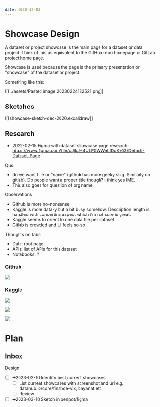 ```yaml
---
date: 2020-12-03
---
```


# Showcase Design

A dataset or project showcase is the main page for a dataset or data project. Think of this as equivalent to the GitHub repo homepage or GitLab project home page.

Showcase is used because the page is the primary presentation or "showcase" of the dataset or project.

Something like this:

![[../assets/Pasted image 20230224182521.png]]

## Sketches

![[showcase-sketch-dec-2020.excalidraw]]

## Research

* 2022-02-15 Figma with dataset showcase page research: https://www.figma.com/file/oJjkJH4ULP5WWeLIDuKv03/Default-Dataset-Page

Qus:

* do we want title or "name" (github has more geeky slug. Similarly on gitlab). Do people want a proper title though? I think yes IME.  
* This also goes for question of org name

Observations

* Github is more no-nonsense
* Kaggle is more data-y but a bit busy somehow. Description length is handled with concertina aspect which i’m not sure is great.
* Kaggle seems to orient to one data file per dataset.
* Gitlab is crowded and UI feels so-so

Thoughts on tabs:

* Data: root page
* APIs: list of APIs for this dataset
* Notebooks: ?


### Github

![](https://lh5.googleusercontent.com/M0h7GjKDdD_HXeG3zoqIDU_ewhd2xmoF_99iedODkq2Ancgc-hLcd_WV305ITBBatugi2ntj-MWpldeUNGJaEL6i319Ni60gGrk5l2ICtRjQPg7G0acMDHxL9O-h_1_jKa3tkmtGEnRTbg)

### Kaggle

![](https://lh3.googleusercontent.com/B8muJ2FFBJ3jcZi3sG2t0S9Sbueno8kSbFNxYwIDNqMsKcLmvMK20Icsq9jgNJYhnWO9MDqNcI-q5AoQ6obX-E6ZaJo3DlJxjOzwBG0yzzg-qVsqfB-_i6icugb8lnCqPqrABO0bVgxKfg)

![](https://lh4.googleusercontent.com/xw3w2e9ZBQMnv1kyCQaz_ufkHUOza1cHhOUo1t9fWG9xcPa5OrPET12W8mntqKJAESSWD2yXym0F8tSJixxr_C0zgVfq0ZUnf2B4LBzJGHz-5NmL7GOFnY7axwnCC__vNfck9UGk8jZwyQ)

![](https://lh5.googleusercontent.com/2OZNUZ3d4-vwuSs1Z0ZsarK3-QzDuBZN0hgYa-b3DVYlDlYIpN7UvpRD00Zn-KbUTvywPufJkiiKZQwWoC03hI9VYbKyuAPdKEiwWsjfUGcFU-ruz-K4gi7Jqtafwv4R1jacvhYJ8lk_5A)

# Plan

## Inbox

Design

- [ ] ➕2023-02-10 Identify best current showcases
  - [ ] List current showcases with screenshot and url e.g. datahub.io/core/finance-vix, bayanat etc
  - [ ] Review
- [ ] ➕2023-03-10 Sketch in penpot/figma